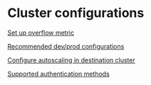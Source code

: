 # Cluster configurations

[Set up overflow metric](Cluster%20configurations%20112a77bf59b480358aacff2c2ad71f2e/Set%20up%20overflow%20metric%20112a77bf59b4804ea38ffe78fbb69a7b.md)

[Recommended dev/prod configurations](Cluster%20configurations%20112a77bf59b480358aacff2c2ad71f2e/Recommended%20dev%20prod%20configurations%2011aa77bf59b480b2b0fbe4351028f4a2.md)

[Configure autoscaling in destination cluster](Cluster%20configurations%20112a77bf59b480358aacff2c2ad71f2e/Configure%20autoscaling%20in%20destination%20cluster%20112a77bf59b4804aa057d2feeb9aacc6.md)

[Supported authentication methods](Cluster%20configurations%20112a77bf59b480358aacff2c2ad71f2e/Supported%20authentication%20methods%20112a77bf59b4809381c8e2b07be38c39.md)